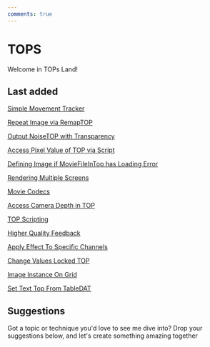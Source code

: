 ```yaml
---
comments: true
--- 
```

# TOPS

Welcome in TOPs Land!

## Last added

[Simple Movement Tracker](SimpleMovementTracker.md)

[Repeat Image via RemapTOP](RepeatImageRemapTOP.md)

[Output NoiseTOP with Transparency](OutputNoiseTOPTransparency.md)

[Access Pixel Value of TOP via Script](AccessPixelValueTOP.md)

[Defining Image if MovieFileInTop has Loading Error](DefiningLoadingErrorImage.md)

[Rendering Multiple Screens](RenderingMultipleScreens.md)

[Movie Codecs](MovieCodecs.md)

[Access Camera Depth in TOP](AccessCameraDepthTop.md)

[TOP Scripting](TOPScripting.md)

[Higher Quality Feedback](HigherQualityFeedback.md)

[Apply Effect To Specific Channels](ApplyEffectForOnlySpecificChannels.md)

[Change Values Locked TOP](ChangeValuesLockedTOP.md)

[Image Instance On Grid](ImageInstancingOnGrid.md)
 
[Set Text Top From TableDAT](SetTextTOPFromTableDAT.md)

## Suggestions
Got a topic or technique you'd love to see me dive into? Drop your suggestions below, and let's create something amazing together